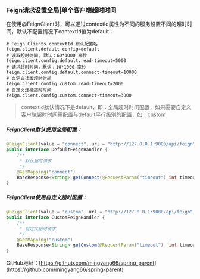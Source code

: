### Feign请求设置全局|单个客户端超时时间

在使用@FeignClient时，可以通过contextId属性为不同的服务设置不同的超时时间，默认不配置情况下contextId值为default：

```properties
# Feign Clients contextId 默认配置名
feign.client.default-config=default
# 读取超时时间, 默认：60*1000 毫秒
feign.client.config.default.read-timeout=5000
# 请求超时时间，默认：10*1000 毫秒
feign.client.config.default.connect-timeout=10000
# 自定义读取超时时间
feign.client.config.custom.read-timeout=2000
# 自定义连接超时时间
feign.client.config.custom.connect-timeout=3000
```

> contextId默认情况下是default，即：全局超时时间配置，如果需要自定义客户端超时时间需配置与default平行级别的配置，如：custom 

##### FeignClient默认使用全局配置：

```java
@FeignClient(value = "connect", url = "http://127.0.0.1:9000/api/feign")
public interface DefaultFeignHandler {
    /**
     * 默认超时请求
     */
    @GetMapping("connect")
    BaseResponse<String> getConnect(@RequestParam("timeout") int timeout);
}
```

##### FeignClient使用自定义超时配置：

```java
@FeignClient(value = "custom", url = "http://127.0.0.1:9000/api/feign", contextId = "custom")
public interface CustomFeignHandler {
    /**
     * 自定义超时请求
     */
    @GetMapping("custom")
    BaseResponse<String> getCustom(@RequestParam("timeout")  int timeout);
}
```

GitHub地址：[https://github.com/mingyang66/spring-parent](https://github.com/mingyang66/spring-parent)